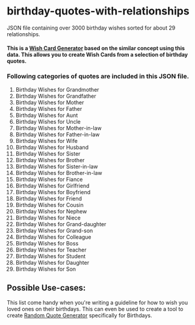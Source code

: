 # birthday-quotes-with-relationships
JSON file containing over 3000 birthday wishes sorted for about 29 relationships.

#### This is a <a href="https://randomizertools.com/wish-cards-generator.php">Wish Card Generator</a> based on the similar concept using this data. This allows you to create Wish Cards from a selection of birthday quotes.

### Following categories of quotes are included in this JSON file.
<ol>
<li>Birthday Wishes for Grandmother</li>
<li>Birthday Wishes for Grandfather</li>
<li>Birthday Wishes for Mother</li>
<li>Birthday Wishes for Father</li>
<li>Birthday Wishes for Aunt</li>
<li>Birthday Wishes for Uncle</li>
<li>Birthday Wishes for Mother-in-law</li>
<li>Birthday Wishes for Father-in-law</li>
<li>Birthday Wishes for Wife</li>
<li>Birthday Wishes for Husband</li>
<li>Birthday Wishes for Sister</li>
<li>Birthday Wishes for Brother</li>
<li>Birthday Wishes for Sister-in-law</li>
<li>Birthday Wishes for Brother-in-law</li>
<li>Birthday Wishes for Fiance</li>
<li>Birthday Wishes for Girlfriend</li>
<li>Birthday Wishes for Boyfriend</li>
<li>Birthday Wishes for Friend</li>
<li>Birthday Wishes for Cousin</li>
<li>Birthday Wishes for Nephew</li>
<li>Birthday Wishes for Niece</li>
<li>Birthday Wishes for Grand-daughter</li>
<li>Birthday Wishes for Grand-son</li>
<li>Birthday Wishes for Colleague</li>
<li>Birthday Wishes for Boss</li>
<li>Birthday Wishes for Teacher</li>
<li>Birthday Wishes for Student</li>
<li>Birthday Wishes for Daughter</li>
<li>Birthday Wishes for Son</li>
</ol>

## Possible Use-cases:
This list come handy when you're writing a guideline for how to wish you loved ones on their birthdays.
This can even be used to create a tool to create <a href="https://randomizertools.com/random-quote-generator.php">Random Quote Generator</a> specifically for Birthdays.
